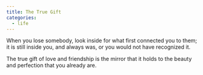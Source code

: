 ```yaml
---
title: The True Gift
categories:
  - life
---
```


When you lose somebody, look inside
for what first connected you to them;
it is still inside you, and always was,
or you would not have recognized it.

The true gift of love and friendship
is the mirror that it holds
to the beauty and perfection
that you already are.
